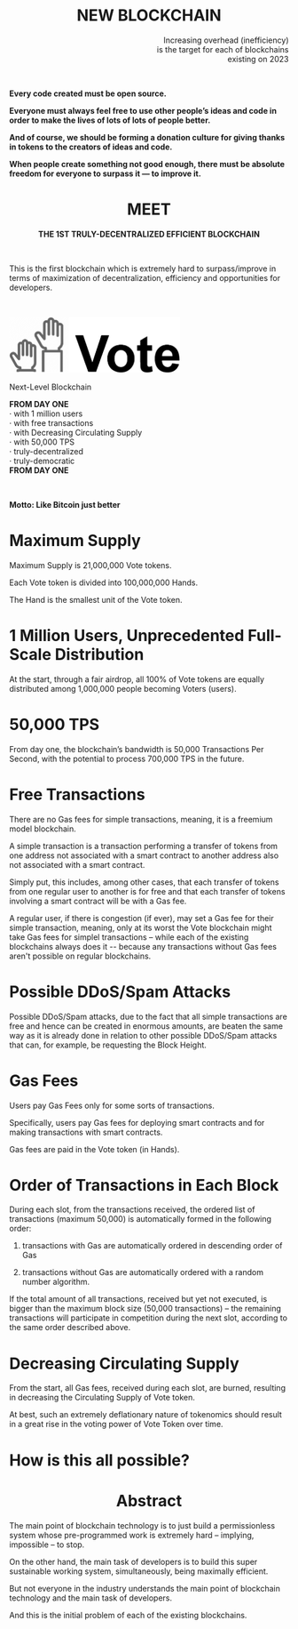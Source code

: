 
<h1 align="center">
NEW BLOCKCHAIN
</h1>


<p align="right">
Increasing overhead (inefficiency)<br>
is the target for each of blockchains<br>
existing on 2023
</p>

<p>&nbsp</p>

<p>
<b>
Every code created must be open source.<br>

Everyone must always feel free to use other people’s ideas and code in order to make the lives of lots of lots of people better.<br>

And of course, we should be forming a donation culture for giving thanks in tokens to the creators of ideas and code.<br>

When people create something not good enough, there must be absolute freedom for everyone to surpass it — to improve it.<br>
</b>
</p>
 
 

<h1 align="center">MEET</h1>
<p align="center"><b>
THE 1ST TRULY-DECENTRALIZED EFFICIENT BLOCKCHAIN</b><br>
</p>
<p>&nbsp</p>

This is the first blockchain which is extremely hard to surpass/improve in terms of maximization of decentralization, efficiency and opportunities for developers.
<p>&nbsp</p>

<p align="left">
  <img src="/assets/images/vote.png" height="100"><br>
</p>

<p>Next-Level Blockchain</p>
<b>FROM DAY ONE</b><br>
· with 1 million users<br>
· with free transactions<br>
· with Decreasing Circulating Supply<br>
· with 50,000 TPS<br>
· truly-decentralized<br>
· truly-democratic<br>
<b>FROM DAY ONE</b>
<p>&nbsp</p>

**Motto: Like Bitcoin just better**


# Maximum Supply

Maximum Supply is 21,000,000 Vote tokens.

Each Vote token is divided into 100,000,000 Hands.

The Hand is the smallest unit of the Vote token.

# 1 Million Users, Unprecedented Full-Scale Distribution

At the start, through a fair airdrop, all 100% of Vote tokens are equally distributed among 1,000,000 people becoming Voters (users).

# 50,000 TPS

From day one, the blockchain’s bandwidth is 50,000 Transactions Per Second, with the potential to process 700,000 TPS in the future. 

# Free Transactions

There are no Gas fees for simple transactions, meaning, it is a freemium model blockchain.

A simple transaction is a transaction performing a transfer of tokens from one address not associated with a smart contract to another address also not associated with a smart contract.

Simply put, this includes, among other cases, that each transfer of tokens from one regular user to another is for free and that each transfer of tokens involving a smart contract will be with a Gas fee.

A regular user, if there is congestion (if ever), may set a Gas fee for their simple transaction, meaning, only at its worst the Vote blockchain might take Gas fees for simplel transactions – while each of the existing blockchains always does it -- because any transactions without Gas fees aren't possible on regular blockchains.

# Possible DDoS/Spam Attacks

Possible DDoS/Spam attacks, due to the fact that all simple transactions are free and hence can be created in enormous amounts, are beaten the same way as it is already done in relation to other possible DDoS/Spam attacks that can, for example, be requesting the Block Height.

# Gas Fees

Users pay Gas Fees only for some sorts of transactions.

Specifically, users pay Gas fees for deploying smart contracts and for making transactions with smart contracts.

Gas fees are paid in the Vote token (in Hands).

# Order of Transactions in Each Block

During each slot, from the transactions received, the ordered list of transactions (maximum 50,000) is automatically formed in the following order:

1. transactions with Gas are automatically ordered in descending order of Gas

2. transactions without Gas are automatically ordered with a random number algorithm.

If the total amount of all transactions, received but yet not executed, is bigger than the maximum block size (50,000 transactions) – the remaining transactions will participate in competition during the next slot, according to the same order described above.

# Decreasing Circulating Supply

From the start, all Gas fees, received during each slot, are burned, resulting in decreasing the Circulating Supply of Vote token.

At best, such an extremely deflationary nature of tokenomics should result in a great rise in the voting power of Vote Token over time.



# How is this all possible?

<h1 align="center">Abstract</h1>

The main point of blockchain technology is to just build a permissionless system whose pre-programmed work is extremely hard – implying, impossible  – to stop.

On the other hand, the main task of developers is to build this super sustainable working system, simultaneously, being maximally efficient.

But not everyone in the industry understands the main point of blockchain technology and the main task of developers.

And this is the initial problem of each of the existing blockchains.






